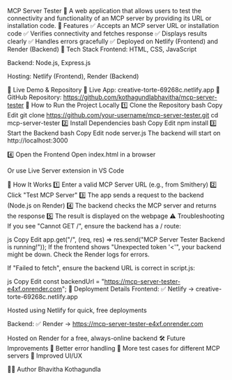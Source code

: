 MCP Server Tester
🚀 A web application that allows users to test the connectivity and functionality of an MCP server by providing its URL or installation code.
🔹 Features
✅ Accepts an MCP server URL or installation code
✅ Verifies connectivity and fetches response
✅ Displays results clearly
✅ Handles errors gracefully
✅ Deployed on Netlify (Frontend) and Render (Backend)
🔹 Tech Stack
Frontend: HTML, CSS, JavaScript

Backend: Node.js, Express.js

Hosting: Netlify (Frontend), Render (Backend)

📌 Live Demo & Repository
🔗 Live App: creative-torte-69268c.netlify.app
🔗 GitHub Repository: https://github.com/kothagundlabhavitha/mcp-server-tester
🚀 How to Run the Project Locally
1️⃣ Clone the Repository
bash
Copy
Edit
git clone https://github.com/your-username/mcp-server-tester.git
cd mcp-server-tester
2️⃣ Install Dependencies
bash
Copy
Edit
npm install
3️⃣ Start the Backend
bash
Copy
Edit
node server.js
The backend will start on http://localhost:3000

4️⃣ Open the Frontend
Open index.html in a browser

Or use Live Server extension in VS Code

📌 How It Works
1️⃣ Enter a valid MCP Server URL (e.g., from Smithery)
2️⃣ Click "Test MCP Server"
3️⃣ The app sends a request to the backend (Node.js on Render)
4️⃣ The backend checks the MCP server and returns the response
5️⃣ The result is displayed on the webpage
⚠️ Troubleshooting
If you see "Cannot GET /", ensure the backend has a / route:

js
Copy
Edit
app.get("/", (req, res) => res.send("MCP Server Tester Backend is running!"));
If the frontend shows "Unexpected token '<'", your backend might be down. Check the Render logs for errors.

If "Failed to fetch", ensure the backend URL is correct in script.js:

js
Copy
Edit
const backendUrl = "https://mcp-server-tester-e4xf.onrender.com";
📌 Deployment Details
Frontend:
✅ Netlify → creative-torte-69268c.netlify.app

Hosted using Netlify for quick, free deployments

Backend:
✅ Render → https://mcp-server-tester-e4xf.onrender.com

Hosted on Render for a free, always-online backend
🛠 Future Improvements
🔹 Better error handling
🔹 More test cases for different MCP servers
🔹 Improved UI/UX

👨‍💻 Author
Bhavitha Kothagundla
